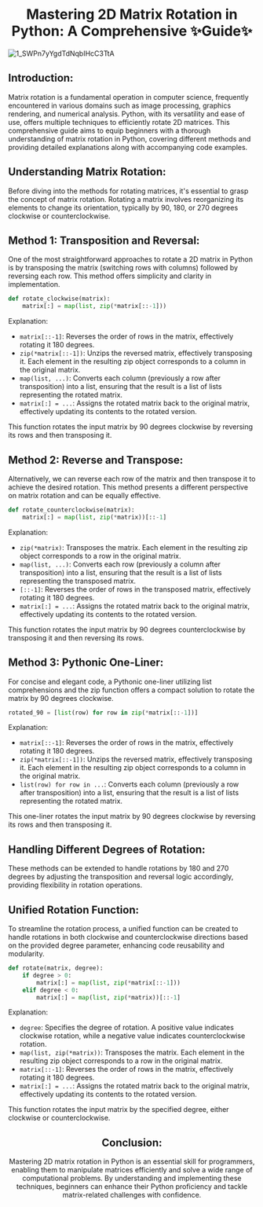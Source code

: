 <div align="center">
  <h1>Mastering 2D Matrix Rotation in Python: A Comprehensive ✨Guide✨</h1></div>

![1_SWPn7yYgdTdNqbIHcC3TtA](https://github.com/OUALIID/alx-interview/assets/96590775/408b7119-e5e5-4297-b6e5-c38fe4667b39)


<h2>Introduction:</h2>
Matrix rotation is a fundamental operation in computer science, frequently encountered in various domains such as image processing, graphics rendering, and numerical analysis. Python, with its versatility and ease of use, offers multiple techniques to efficiently rotate 2D matrices. This comprehensive guide aims to equip beginners with a thorough understanding of matrix rotation in Python, covering different methods and providing detailed explanations along with accompanying code examples.


<h2>Understanding Matrix Rotation:</h2>
Before diving into the methods for rotating matrices, it's essential to grasp the concept of matrix rotation. Rotating a matrix involves reorganizing its elements to change its orientation, typically by 90, 180, or 270 degrees clockwise or counterclockwise.


<h2>Method 1: Transposition and Reversal:</h2>
One of the most straightforward approaches to rotate a 2D matrix in Python is by transposing the matrix (switching rows with columns) followed by reversing each row. This method offers simplicity and clarity in implementation.

```python
def rotate_clockwise(matrix):
    matrix[:] = map(list, zip(*matrix[::-1]))
```

Explanation:
- `matrix[::-1]`: Reverses the order of rows in the matrix, effectively rotating it 180 degrees.
- `zip(*matrix[::-1])`: Unzips the reversed matrix, effectively transposing it. Each element in the resulting zip object corresponds to a column in the original matrix.
- `map(list, ...)`: Converts each column (previously a row after transposition) into a list, ensuring that the result is a list of lists representing the rotated matrix.
- `matrix[:] = ...`: Assigns the rotated matrix back to the original matrix, effectively updating its contents to the rotated version.

This function rotates the input matrix by 90 degrees clockwise by reversing its rows and then transposing it.


<h2>Method 2: Reverse and Transpose:</h2>
Alternatively, we can reverse each row of the matrix and then transpose it to achieve the desired rotation. This method presents a different perspective on matrix rotation and can be equally effective.

```python
def rotate_counterclockwise(matrix):
    matrix[:] = map(list, zip(*matrix))[::-1]
```

Explanation:
- `zip(*matrix)`: Transposes the matrix. Each element in the resulting zip object corresponds to a row in the original matrix.
- `map(list, ...)`: Converts each row (previously a column after transposition) into a list, ensuring that the result is a list of lists representing the transposed matrix.
- `[::-1]`: Reverses the order of rows in the transposed matrix, effectively rotating it 180 degrees.
- `matrix[:] = ...`: Assigns the rotated matrix back to the original matrix, effectively updating its contents to the rotated version.

This function rotates the input matrix by 90 degrees counterclockwise by transposing it and then reversing its rows.


<h2>Method 3: Pythonic One-Liner:</h2>
For concise and elegant code, a Pythonic one-liner utilizing list comprehensions and the zip function offers a compact solution to rotate the matrix by 90 degrees clockwise.

```python
rotated_90 = [list(row) for row in zip(*matrix[::-1])]
```

Explanation:
- `matrix[::-1]`: Reverses the order of rows in the matrix, effectively rotating it 180 degrees.
- `zip(*matrix[::-1])`: Unzips the reversed matrix, effectively transposing it. Each element in the resulting zip object corresponds to a column in the original matrix.
- `list(row) for row in ...`: Converts each column (previously a row after transposition) into a list, ensuring that the result is a list of lists representing the rotated matrix.

This one-liner rotates the input matrix by 90 degrees clockwise by reversing its rows and then transposing it.


<h2>Handling Different Degrees of Rotation:</h2>
These methods can be extended to handle rotations by 180 and 270 degrees by adjusting the transposition and reversal logic accordingly, providing flexibility in rotation operations.


<h2>Unified Rotation Function:</h2>
To streamline the rotation process, a unified function can be created to handle rotations in both clockwise and counterclockwise directions based on the provided degree parameter, enhancing code reusability and modularity.

```python
def rotate(matrix, degree):
    if degree > 0:
        matrix[:] = map(list, zip(*matrix[::-1]))
    elif degree < 0:
        matrix[:] = map(list, zip(*matrix))[::-1]
```

Explanation:
- `degree`: Specifies the degree of rotation. A positive value indicates clockwise rotation, while a negative value indicates counterclockwise rotation.
- `map(list, zip(*matrix))`: Transposes the matrix. Each element in the resulting zip object corresponds to a row in the original matrix.
- `matrix[::-1]`: Reverses the order of rows in the matrix, effectively rotating it 180 degrees.
- `matrix[:] = ...`: Assigns the rotated matrix back to the original matrix, effectively updating its contents to the rotated version.

This function rotates the input matrix by the specified degree, either clockwise or counterclockwise.


<div align="center">
    <h2>Conclusion:</h2>
Mastering 2D matrix rotation in Python is an essential skill for programmers, enabling them to manipulate matrices efficiently and solve a wide range of computational problems. By understanding and implementing these techniques, beginners can enhance their Python proficiency and tackle matrix-related challenges with confidence.</div>
